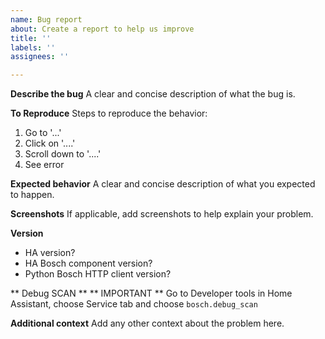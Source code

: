 ```yaml
---
name: Bug report
about: Create a report to help us improve
title: ''
labels: ''
assignees: ''

---
```


**Describe the bug**
A clear and concise description of what the bug is.

**To Reproduce**
Steps to reproduce the behavior:
1. Go to '...'
2. Click on '....'
3. Scroll down to '....'
4. See error

**Expected behavior**
A clear and concise description of what you expected to happen.

**Screenshots**
If applicable, add screenshots to help explain your problem.

**Version**
  - HA version?
  - HA Bosch component version?
  - Python Bosch HTTP client version?

** Debug SCAN **
** IMPORTANT **
Go to Developer tools in Home Assistant, choose Service tab and choose `bosch.debug_scan`

**Additional context**
Add any other context about the problem here.
